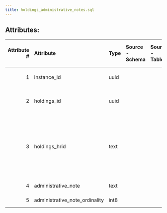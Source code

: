 ```yaml
---
title: holdings_administrative_notes.sql
---
```

## Attributes:

|   Attribute # | Attribute                      | Type   | Source - Schema   | Source - Table   | Source - Attribute   | Source - Type   | Source - Multiple values   | Aggregation   | Description                                                                                                       | Notes   |
|--------------:|:-------------------------------|:-------|:------------------|:-----------------|:---------------------|:----------------|:---------------------------|:--------------|:------------------------------------------------------------------------------------------------------------------|:--------|
|             1 | instance_id                    | uuid   |                   |                  |                      |                 |                            |               | Inventory instances identifier                                                                                    |         |
|             2 | holdings_id                    | uuid   |                   |                  |                      |                 |                            |               | the unique ID of the holdings record, UUID                                                                        |         |
|             3 | holdings_hrid                  | text   |                   |                  |                      |                 |                            |               | the human readable ID, also called eye readable ID. A system-assigned sequential ID which maps to the Instance ID |         |
|             4 | administrative_note            | text   |                   |                  |                      |                 |                            |               | Administrative notes                                                                                              |         |
|             5 | administrative_note_ordinality | int8   |                   |                  |                      |                 |                            |               | Administrative note ordinality                                                                                    |         |